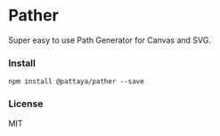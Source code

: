 # Pather

Super easy to use Path Generator for Canvas and SVG.

### Install

`npm install @pattaya/pather --save`

### License

MIT